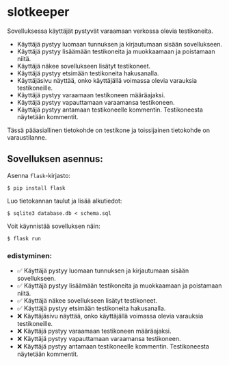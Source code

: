 # slotkeeper

Sovelluksessa käyttäjät pystyvät varaamaan verkossa olevia testikoneita.

- Käyttäjä pystyy luomaan tunnuksen ja kirjautumaan sisään sovellukseen.
- Käyttäjä pystyy lisäämään testikoneita ja muokkaamaan ja poistamaan niitä.
- Käyttäjä näkee sovellukseen lisätyt testikoneet.
- Käyttäjä pystyy etsimään testikoneita hakusanalla.
- Käyttäjäsivu näyttää, onko käyttäjällä voimassa olevia varauksia testikoneille.
- Käyttäjä pystyy varaamaan testikoneen määräajaksi.
- Käyttäjä pystyy vapauttamaan varaamansa testikoneen.
- Käyttäjä pystyy antamaan testikoneelle kommentin. Testikoneesta näytetään kommentit.

Tässä pääasiallinen tietokohde on testikone ja toissijainen tietokohde on varaustilanne.


## Sovelluksen asennus:
Asenna `flask`-kirjasto:

```
$ pip install flask
```

Luo tietokannan taulut ja lisää alkutiedot:

```
$ sqlite3 database.db < schema.sql
```

Voit käynnistää sovelluksen näin:

```
$ flask run
```


### edistyminen:

- ✅ Käyttäjä pystyy luomaan tunnuksen ja kirjautumaan sisään sovellukseen.
- ✅ Käyttäjä pystyy lisäämään testikoneita ja muokkaamaan ja poistamaan niitä.
- ✅ Käyttäjä näkee sovellukseen lisätyt testikoneet.
- ✅ Käyttäjä pystyy etsimään testikoneita hakusanalla.
- ❌ Käyttäjäsivu näyttää, onko käyttäjällä voimassa olevia varauksia testikoneille.
- ❌ Käyttäjä pystyy varaamaan testikoneen määräajaksi.
- ❌ Käyttäjä pystyy vapauttamaan varaamansa testikoneen.
- ❌ Käyttäjä pystyy antamaan testikoneelle kommentin. Testikoneesta näytetään kommentit.
